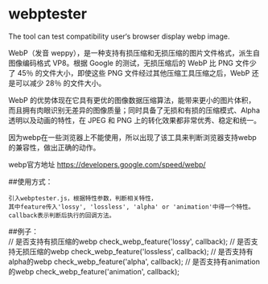 # webptester
The tool can test compatibility user‘s browser display webp image.

WebP（发音 weppy），是一种支持有损压缩和无损压缩的图片文件格式，派生自图像编码格式 VP8。根据 Google 的测试，无损压缩后的 WebP 比 PNG 文件少了 45％ 的文件大小，即使这些 PNG 文件经过其他压缩工具压缩之后，WebP 还是可以减少 28％ 的文件大小。

WebP 的优势体现在它具有更优的图像数据压缩算法，能带来更小的图片体积，而且拥有肉眼识别无差异的图像质量；同时具备了无损和有损的压缩模式、Alpha 透明以及动画的特性，在 JPEG 和 PNG 上的转化效果都非常优秀、稳定和统一。

因为webp在一些浏览器上不能使用，所以出现了该工具来判断浏览器支持webp的兼容性，做出正确的动作。

webp官方地址 https://developers.google.com/speed/webp/

##使用方式：

	引入webptester.js，根据特性参数，判断相关特性，
	其中feature传入'lossy', 'lossless', 'alpha' or 'animation'中得一个特性。
	callback表示判断后执行的回调方法。

##例子：	
	// 是否支持有损压缩的webp
	check_webp_feature('lossy', callback);
	// 是否支持无损压缩的webp
	check_webp_feature('lossless', callback);
	// 是否支持有alpha的webp
	check_webp_feature('alpha', callback);
	// 是否支持有animation的webp
	check_webp_feature('animation', callback);